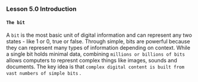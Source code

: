 ### Lesson 5.0 Introduction

#### `The bit`

A `bit` is the most basic unit of digital information and can represent any two states - like 1 or 0, true or false.
Through simple, bits are powerful because they can represent many types of information depending on context.
While a single bit holds minimal data, combining `millions or billions of bits` allows computers to represnt complex things like images, sounds and documents.
The key idea is that `complex digital content is built from vast numbers of simple bits`
.
